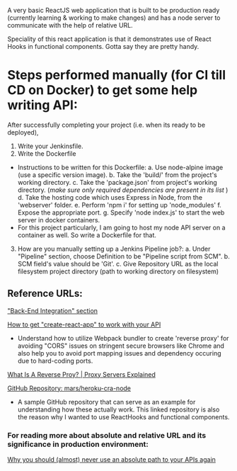 A very basic ReactJS web application that is built to be production ready (currently learning & working to make changes) 
and has a node server to communicate with the help of relative URL. 

Speciality of this react application is that it demonstrates use of React Hooks in functional components. 
Gotta say they are pretty handy.

# Steps performed manually (for CI till CD on Docker) to get some help writing API:  
After successfully completing your project (i.e. when its ready to be deployed), 
1. Write your Jenkinsfile. 
2. Write the Dockerfile 
- Instructions to be written for this Dockerfile:
    a. Use node-alpine image (use a specific version image).
    b. Take the 'build/' from the project's working directory.
    c. Take the 'package.json' from project's working directory. (*make sure only required dependencies are present in its list* )
    d. Take the hosting code which uses Express in Node, from the 'webserver' folder.
    e. Perform 'npm i' for setting up 'node_modules'
    f. Expose the appropriate port.
   g. Specify 'node index.js' to start the web server in docker containers. 
- For this project particularly, I am going to host my node API server on a container as well. So write a Dockerfile for that. 
3. How are you manually setting up a Jenkins Pipeline job?:
a. Under "Pipeline" section, choose Definition to be "Pipeline script from SCM".
b. SCM field's value should be 'Git'.
c. Give Repository URL as the local filesystem project directory (path to working directory on filesystem)

  
## Reference URLs:
  
["Back-End Integration" section](https://create-react-app.dev/docs/proxying-api-requests-in-development)
  
[How to get "create-react-app" to work with your API](https://www.newline.co/fullstack-react/articles/using-create-react-app-with-a-server/)
- Understand how to utilize Webpack bundler to create 'reverse proxy' for avoiding "CORS" issues on stringent secure browsers like Chrome and also help you to avoid port mapping issues and dependency occuring due to hard-coding ports.
  
[What Is A Reverse Proy? | Proxy Servers Explained](https://www.cloudflare.com/learning/cdn/glossary/reverse-proxy/)
  
[GitHub Repository: mars/heroku-cra-node](https://github.com/mars/heroku-cra-node)
- A sample GitHub repository that can serve as an example for understanding how these actually work. This linked repository is also the reason why I wanted to use ReactHooks and functional components. 
  
### For reading more about absolute and relative URL and its significance in production environment:  
[Why you should (almost) never use an absolute path to your APIs again](https://www.freecodecamp.org/news/never-use-an-absolute-path-for-your-apis-again-9ee9199563be/)
